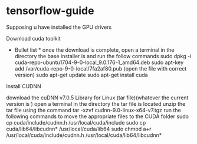 # tensorflow-guide

Supposing u have installed the GPU drivers

Download cuda toolkit 
* Bullet list * once the download is complete, open a terminal in the directory the base installer is and run the follow commands
sudo dpkg -i cuda-repo-ubuntu1704-9-0-local_9.0.176-1_amd64.deb
sudo apt-key add /var/cuda-repo-9-0-local/7fa2af80.pub (open the file with correct version) 
sudo apt-get update
sudo apt-get install cuda

Install CUDNN

download the cuDNN v7.0.5 Library for Linux (tar file)(whatever the current version is )
open a terminal in the directory the tar file is located
unzip the tar file using the command
tar -xzvf cudnn-9.0-linux-x64-v7.tgz
run the following commands to move the appropriate files to the CUDA folder
sudo cp cuda/include/cudnn.h /usr/local/cuda/include
sudo cp cuda/lib64/libcudnn* /usr/local/cuda/lib64
sudo chmod a+r /usr/local/cuda/include/cudnn.h /usr/local/cuda/lib64/libcudnn*
